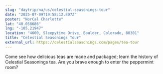 ```yaml
---
slug: "daytrip/na/us/celestial-seasonings-tour"
date: "2025-07-09T19:58:12.807Z"
poster: "NorCal Charlotte"
lat: "40.058686"
lng: "-105.21947"
location: "4600, Sleepytime Drive, Boulder, Colorado, 80301"
title: "Celestial Seasonings Tour"
external_url: https://celestialseasonings.com/pages/tea-tour
---
```

Come see how delicious teas are made and packaged; learn the history of Celestial Seasonings tea. Are you brave enough to enter the peppermint room?